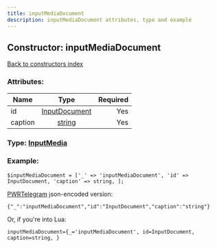 ```yaml
---
title: inputMediaDocument
description: inputMediaDocument attributes, type and example
---
```

## Constructor: inputMediaDocument  
[Back to constructors index](index.md)



### Attributes:

| Name     |    Type       | Required |
|----------|:-------------:|---------:|
|id|[InputDocument](../types/InputDocument.md) | Yes|
|caption|[string](../types/string.md) | Yes|



### Type: [InputMedia](../types/InputMedia.md)


### Example:

```
$inputMediaDocument = ['_' => 'inputMediaDocument', 'id' => InputDocument, 'caption' => string, ];
```  

[PWRTelegram](https://pwrtelegram.xyz) json-encoded version:

```
{"_":"inputMediaDocument","id":"InputDocument","caption":"string"}
```


Or, if you're into Lua:  


```
inputMediaDocument={_='inputMediaDocument', id=InputDocument, caption=string, }

```


